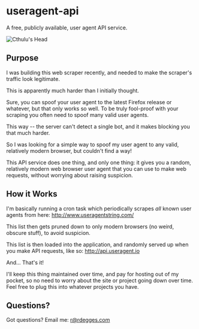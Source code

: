 # useragent-api

A free, publicly available, user agent API service.


![Cthulu's Head](https://github.com/rdegges/useragent-api/raw/master/assets/cthulu-head.jpg)


## Purpose

I was building this web scraper recently, and needed to make the scraper's
traffic look legitimate.

This is apparently much harder than I initially thought.

Sure, you can spoof your user agent to the latest Firefox release or whatever,
but that only works so well.  To be truly fool-proof with your scraping you
often need to spoof many valid user agents.

This way -- the server can't detect a single bot, and it makes blocking you that
much harder.

So I was looking for a simple way to spoof my user agent to any valid,
relatively modern browser, but couldn't find a way!

This API service does one thing, and only one thing: it gives you a random,
relatively modern web browser user agent that you can use to make web requests,
without worrying about raising suspicion.


## How it Works

I'm basically running a cron task which periodically scrapes *all* known user
agents from here: http://www.useragentstring.com/

This list then gets pruned down to only modern browsers (no weird, obscure
stuff), to avoid suspicion.

This list is then loaded into the application, and randomly served up when you
make API requests, like so: http://api.useragent.io

And...  That's it!

I'll keep this thing maintained over time, and pay for hosting out of my pocket,
so no need to worry about the site or project going down over time.  Feel free
to plug this into whatever projects you have.


## Questions?

Got questions?  Email me: r@rdegges.com
